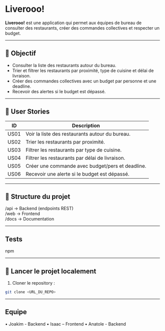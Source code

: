 # Liverooo!

**Liverooo!** est une application qui permet aux équipes de bureau de consulter des restaurants, créer des commandes collectives et respecter un budget.

---

## 🎯 Objectif

- Consulter la liste des restaurants autour du bureau.  
- Trier et filtrer les restaurants par proximité, type de cuisine et délai de livraison.  
- Créer des commandes collectives avec un budget par personne et une deadline.  
- Recevoir des alertes si le budget est dépassé.

---

## 📝 User Stories

| ID   | Description |
|------|------------|
| US01 | Voir la liste des restaurants autour du bureau. |
| US02 | Trier les restaurants par proximité. |
| US03 | Filtrer les restaurants par type de cuisine. |
| US04 | Filtrer les restaurants par délai de livraison. |
| US05 | Créer une commande avec budget/pers et deadline. |
| US06 | Recevoir une alerte si le budget est dépassé. |

---

## 📂 Structure du projet

/api -> Backend (endpoints REST)  
/web -> Frontend  
/docs -> Documentation  

---

## Tests
npm

---

## 🚀 Lancer le projet localement

1. Cloner le repository :  
```bash
git clone <URL_DU_REPO>
```

---

## Equipe

• Joakim - Backend
• Isaac – Frontend
• Anatole - Backend
